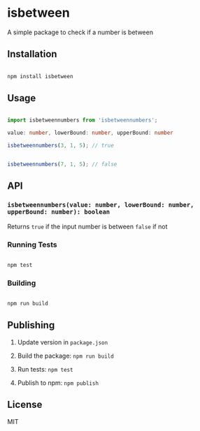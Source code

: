 # isbetween



A simple package to check if a number is between



## Installation



```bash

npm install isbetween

```



## Usage



```typescript

import isbetweennumbers from 'isbetweennumbers';

value: number, lowerBound: number, upperBound: number

isbetweennumbers(3, 1, 5); // true


isbetweennumbers(7, 1, 5); // false

```


## API



### `isbetweennumbers(value: number, lowerBound: number, upperBound: number): boolean`



Returns `true` if the input number is between `false` if not


### Running Tests



```bash

npm test

```



### Building



```bash

npm run build

```


## Publishing



1. Update version in `package.json`

2. Build the package: `npm run build`

3. Run tests: `npm test`

4. Publish to npm: `npm publish`



## License

MIT

